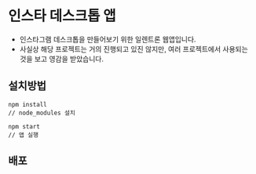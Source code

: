 # 인스타 데스크톱 앱

- 인스타그램 데스크톱을 만들어보기 위한 일렌트론 웹앱입니다.
- 사실상 해당 프로젝트는 거의 진행되고 있진 않지만, 여러 프로젝트에서 사용되는 것을 보고 영감을 받았습니다.

## 설치방법

```
npm install
// node_modules 설치

npm start
// 앱 실행
```

## 배포
